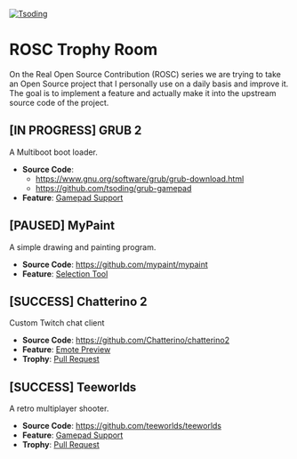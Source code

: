 [![Tsoding](https://img.shields.io/badge/twitch.tv-tsoding-purple?logo=twitch&style=for-the-badge)](https://www.twitch.tv/tsoding)
# ROSC Trophy Room

On the Real Open Source Contribution (ROSC) series we are trying to
take an Open Source project that I personally use on a daily basis and
improve it. The goal is to implement a feature and actually make it
into the upstream source code of the project.

## [IN PROGRESS] GRUB 2

A Multiboot boot loader.

- **Source Code**:
  - https://www.gnu.org/software/grub/grub-download.html
  - https://github.com/tsoding/grub-gamepad
- **Feature**: [Gamepad Support](https://steamcommunity.com/groups/steamuniverse/discussions/0/558751660797029626/)

## [PAUSED] MyPaint

A simple drawing and painting program.

- **Source Code**: https://github.com/mypaint/mypaint
- **Feature**: [Selection Tool](https://github.com/mypaint/mypaint/issues/31)

## [SUCCESS] Chatterino 2

Custom Twitch chat client

- **Source Code**: https://github.com/Chatterino/chatterino2
- **Feature**: [Emote Preview](https://github.com/Chatterino/chatterino2/issues/976)
- **Trophy**: [Pull Request](https://github.com/Chatterino/chatterino2/pull/1091)

## [SUCCESS] Teeworlds

A retro multiplayer shooter.

- **Source Code**: https://github.com/teeworlds/teeworlds
- **Feature**: [Gamepad Support](https://github.com/teeworlds/teeworlds/issues/40)
- **Trophy**: [Pull Request](https://github.com/teeworlds/teeworlds/pull/2047)
